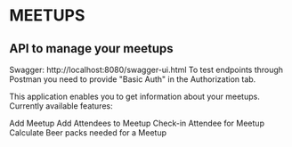 <h1>MEETUPS</h1>

<h2>API to manage your meetups</h2>

<p>Swagger: http://localhost:8080/swagger-ui.html
To test endpoints through Postman you need to provide "Basic Auth" in the Authorization tab.
</p>

<p>This application enables you to get information about your meetups.
Currently available features:

  Add Meetup
  Add Attendees to Meetup
  Check-in Attendee for Meetup
  Calculate Beer packs needed for a Meetup
</p>

